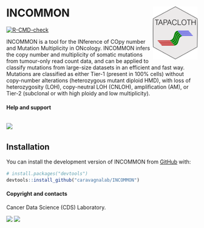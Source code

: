 
<!-- README.md is generated from README.Rmd. Please edit that file -->

# INCOMMON <a href="caravagnalab.github.io/INCOMMON"><img src="man/figures/logo.png" align="right" height="139" /></a>

<!-- badges: start -->

[![R-CMD-check](https://github.com/caravagnalab/INCOMMON/actions/workflows/R-CMD-check.yaml/badge.svg)](https://github.com/caravagnalab/INCOMMON/actions/workflows/R-CMD-check.yaml)
<!-- badges: end -->

INCOMMON is a tool for the INference of COpy number and 
Mutation Multiplicity in ONcology. INCOMMON infers the copy number
and multiplicity of somatic mutations from tumour-only
read count data, and can be applied to classify mutations from
large-size datasets in an efficient and fast way. Mutations are classified
as either Tier-1 (present in 100% cells) without copy-number alterations (heterozygous mutant diploid HMD),
with loss of heterozygosity (LOH), copy-neutral LOH (CNLOH), amplification (AM), or Tier-2 (subclonal
or with high ploidy and low multiplicity). 


#### Help and support

## [![](https://img.shields.io/badge/GitHub%20Pages-https://caravagnalab.github.io/INCOMMON/-yellow.svg)](https://caravagnalab.github.io/INCOMMON)

## Installation

You can install the development version of INCOMMON from
[GitHub](https://github.com/) with:

``` r
# install.packages("devtools")
devtools::install_github("caravagnalab/INCOMMON")
```

#### Copyright and contacts

Cancer Data Science (CDS) Laboratory.

[![](https://img.shields.io/badge/CDS%20Lab%20Github-caravagnalab-seagreen.svg)](https://github.com/caravagnalab)
[![](https://img.shields.io/badge/CDS%20Lab%20webpage-https://www.caravagnalab.org/-red.svg)](https://www.caravagnalab.org/)
